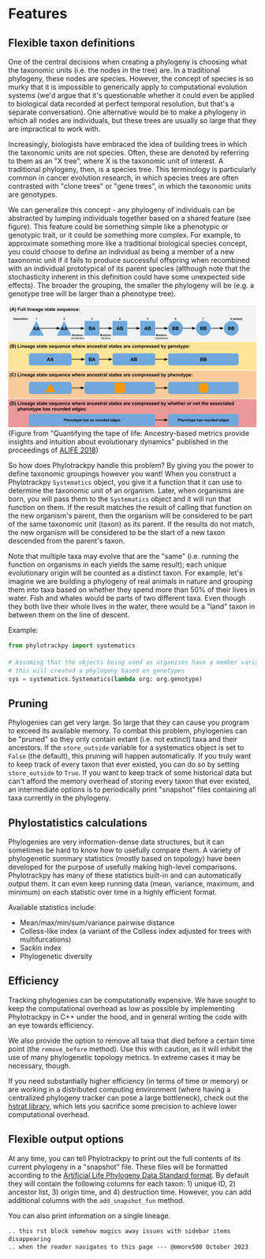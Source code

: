 # Features

## Flexible taxon definitions

One of the central decisions when creating a phylogeny is choosing what the taxonomic units (i.e. the nodes in the tree) are. In a traditional phylogeny, these nodes are species. However, the concept of species is so murky that it is impossible to generically apply to computational evolution systems (we'd argue that it's questionable whether it could even be applied to biological data recorded at perfect temporal resolution, but that's a separate conversation). One alternative would be to make a phylogeny in which all nodes are individuals, but these trees are usually so large that they are impractical to work with.

Increasingly, biologists have embraced the idea of building trees in which the taxonomic units are not species. Often, these are denoted by referring to them as an "X tree", where X is the taxonomic unit of interest. A traditional phylogeny, then, is a species tree. This terminology is particularly common in cancer evolution research, in which species trees are often contrasted with "clone trees" or "gene trees", in which the taxonomic units are genotypes.

We can generalize this concept - any phylogeny of individuals can be abstracted by lumping individuals together based on a shared feature (see figure). This feature could be something simple like a phenotypic or genotypic trait, or it could be something more complex. For example, to approximate something more like a traditional biological species concept, you could choose to define an individual as being a member of a new taxonomic unit if it fails to produce successful offspring when recombined with an individual prototypical of its parent species (although note that the stochasticity inherent in this definition could have some unexpected side effects). The broader the grouping, the smaller the phylogeny will be (e.g. a genotype tree will be larger than a phenotype tree).

![Illustration of different ways taxonomic units could be defined](https://raw.githubusercontent.com/emilydolson/interpreting_the_tape_of_life/master/figs/dolson.lineage_metrics_cartoon.png)
(Figure from "Quantifying the tape of life: Ancestry-based metrics provide insights and intuition about evolutionary dynamics" published in the proceedings of [ALIFE 2018](http://2018.alife.org/))

So how does Phylotrackpy handle this problem? By giving you the power to define taxonomic groupings however you want! When you construct a Phylotrackpy `Systematics` object, you give it a function that it can use to determine the taxonomic unit of an organism. Later, when organisms are born, you will pass them to the `Systematics` object and it will run that function on them. If the result matches the result of calling that function on the new organism's parent, then the organism will be considered to be part of the same taxonomic unit (taxon) as its parent. If the results do not match, the new organism will be considered to be the start of a new taxon descended from the parent's taxon.

Note that multiple taxa may evolve that are the "same" (i.e. running the function on organisms in each yields the same result); each unique evolutionary origin will be counted as a distinct taxon. For example, let's imagine we are building a phylogeny of real animals in nature and grouping them into taxa based on whether they spend more than 50% of their lives in water. Fish and whales would be parts of two different taxa. Even though they both live their whole lives in the water, there would be a "land" taxon in between them on the line of descent.

Example:

```py
from phylotrackpy import systematics

# Assuming that the objects being used as organisms have a member variable called genotype that stores their genotype,
# this will created a phylogeny based on genotypes
sys = systematics.Systematics(lambda org: org.genotype)
```

## Pruning

Phylogenies can get very large. So large that they can cause you program to exceed its available memory. To combat this problem, phylogenies can be "pruned" so they only contain extant (i.e. not extinct) taxa and their ancestors. If the `store_outside` variable for a systematics object is set to `False` (the default), this pruning will happen automatically. If you truly want to keep track of every taxon that ever existed, you can do so by setting `store_outside` to `True`. If you want to keep track of some historical data but can't afford the memory overhead of storing every taxon that ever existed, an intermediate options is to periodically print "snapshot" files containing all taxa currently in the phylogeny.

## Phylostatistics calculations

Phylogenies are very information-dense data structures, but it can sometimes be hard to know how to usefully compare them. A variety of phylogenetic summary statistics (mostly based on topology) have been developed for the purpose of usefully making high-level comparisons. Phylotrackpy has many of these statistics built-in and can automatically output them. It can even keep running data (mean, variance, maximum, and minimum) on each statistic over time in a highly efficient format.

Available statistics include:

- Mean/max/min/sum/variance pairwise distance
- Colless-like index (a variant of the Colless index adjusted for trees with multifurcations)
- Sackin index
- Phylogenetic diversity

## Efficiency

Tracking phylogenies can be computationally expensive. We have sought to keep the computational overhead as low as possible by implementing Phylotrackpy in C++ under the hood, and in general writing the code with an eye towards efficiency.

We also provide the option to remove all taxa that died before a certain time point (the `remove_before` method). Use this with caution, as it will inhibit the use of many phylogenetic topology metrics. In extreme cases it may be necessary, though.

If you need substantially higher efficiency (in terms of time or memory) or are working in a distributed computing environment (where having a centralized phylogeny tracker can pose a large bottleneck), check out the [hstrat library](https://github.com/mmore500/hstrat), which lets you sacrifice some precision to achieve lower computational overhead.

## Flexible output options

At any time, you can tell Phylotrackpy to print out the full contents of its current phylogeny in a "snapshot" file. These files will be formatted according to the [Artificial Life Phylogeny Data Standard format](https://alife-data-standards.github.io/alife-data-standards/phylogeny.html). By default they will contain the following columns for each taxon: 1) unique ID, 2) ancestor list, 3) origin time, and 4) destruction time. However, you can add additional columns with the `add_snapshot_fun` method.

You can also print information on a single lineage.

```{eval-rst}
.. this rst block somehow magics away issues with sidebar items disappearing
.. when the reader navigates to this page --- @mmore500 October 2023
```
